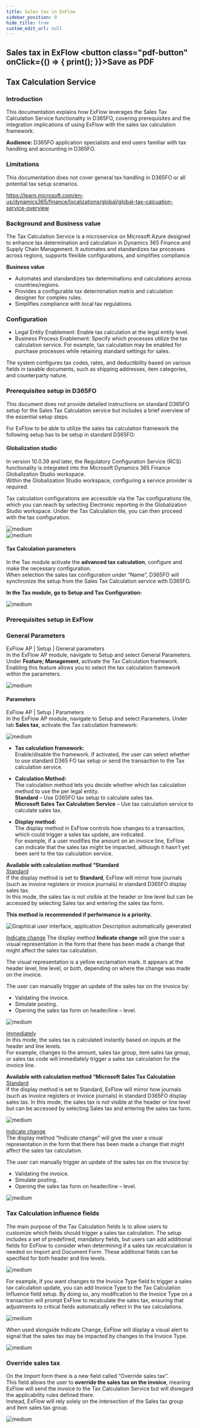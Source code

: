 ```yaml
---
title: Sales tax in ExFlow
sidebar_position: 9
hide_title: true
custom_edit_url: null
---
```

## Sales tax in ExFlow <button class="pdf-button" onClick={() => { print(); }}>Save as PDF</button>

## Tax Calculation Service

### Introduction
This documentation explains how ExFlow leverages the Sales Tax Calculation Service functionality in D365FO, covering prerequisites and the integration implications of using ExFlow with the sales tax calculation framework.<br/>

**Audience:** D365FO application specialists and end users familiar with tax handling and accounting in D365FO.

### Limitations
This documentation does not cover general tax handling in D365FO or all potential tax setup scenarios.

https://learn.microsoft.com/en-us/dynamics365/finance/localizations/global/global-tax-calcuation-service-overview

### Background and Business value
The Tax Calculation Service is a microservice on Microsoft Azure designed to enhance tax determination and calculation in Dynamics 365 Finance and Supply Chain Management. It automates and standardizes tax processes across regions, supports flexible configurations, and simplifies compliance.

**Business value**
- Automates and standardizes tax determinations and calculations across countries/regions.
- Provides a configurable tax determination matrix and calculation designer for complex rules.
- Simplifies compliance with local tax regulations.

### Configuration
- Legal Entity Enablement: Enable tax calculation at the legal entity level.
- Business Process Enablement: Specify which processes utilize the tax calculation service. For example, tax calculation may be enabled for purchase processes while retaining standard settings for sales.<br/>

The system configures tax codes, rates, and deductibility based on various fields in taxable documents, such as shipping addresses, item categories, and counterparty nature.<br/>

### Prerequisites setup in D365FO
This document does not provide detailed instructions on standard D365FO setup for the Sales Tax Calculation service but includes a brief overview of the essential setup steps.<br/>

For ExFlow to be able to utilize the sales tax calculation framework the following setup has to be setup in standard D365FO:<br/>

#### Globalization studio
In version 10.0.39 and later, the Regulatory Configuration Service (RCS) functionality is integrated into the Microsoft Dynamics 365 Finance Globalization Studio workspace.<br/> 
Within the Globalization Studio workspace, configuring a service provider is required.<br/>

Tax calculation configurations are accessible via the Tax configurations tile, which you can reach by selecting Electronic reporting in the Globalization Studio workspace.
Under the Tax Calculation tile, you can then proceed with the tax configuration.<br/>

![medium](@site/static/img/media/image739.png)
<br/>
![medium](@site/static/img/media/image740.png)
<br/>

#### Tax Calculation parameters
In the Tax module activate the **advanced tax calculation**, configure and make the necessary configuration.<br/>
When selection the sales tax configuration under “Name”, D365FO will synchronize the setup from the Sales Tax Calculation service with D365FO.<br/>

**In the Tax module, go to Setup and Tax Configuration:**<br/>

![medium](@site/static/img/media/image741.png)

### Prerequisites setup in ExFlow

### General Parameters
ExFlow AP \| Setup \| General parameters<br/>
In the ExFlow AP module, navigate to Setup and select General Parameters. Under **Feature; Management**, activate the Tax Calculation framework.<br/>
Enabling this feature allows you to select the tax calculation framework within the parameters.<br/>

![medium](@site/static/img/media/image743.png)

#### Parameters
ExFlow AP \| Setup \| Parameters<br/> 
In the ExFlow AP module, navigate to Setup and select Parameters. Under tab **Sales tax**, activate the Tax calculation framework:<br/> 

![medium](@site/static/img/media/image742.png)

- **Tax calculation framework:**<br/>
Enable/disable the framework. If activated, the user can select whether to use standard D365 FO tax setup or send the transaction to the Tax calculation service. 

- **Calculation Method:**<br/>
The calculation method lets you decide whether which tax calculation method to use the per legal entity.<br/>
**Standard** – Use D365FO tax setup to calculate sales tax.<br/>
**Microsoft Sales Tax Calculation Service** – Use tax calculation service to calculate sales tax.<br/>

- **Display method:**<br/>
The display method in ExFlow controls how changes to a transaction, which could trigger a sales tax update, are indicated.<br/>
For example, if a user modifies the amount on an invoice line, ExFlow can indicate that the sales tax might be impacted, although it hasn’t yet been sent to the tax calculation service.<br/>

**Available with calculation method “Standard**<br/>
<u>Standard</u>
<br/>
If the display method is set to **Standard**, ExFlow will mirror how journals (such as invoice registers or invoice journals) in standard D365FO display sales tax.<br/>
In this mode, the sales tax is not visible at the header or line level but can be accessed by selecting Sales tax and entering the sales tax form.<br/>

**This method is recommended if performance is a priority.**<br/>

![Graphical user interface, application Description automatically generated](@site/static/img/media/Image744.png)

<u>Indicate change</u>
The display method **Indicate change** will give the user a visual representation in the form that there has been made a change that might affect the sales tax calculation.<br/>

The visual representation is a yellow exclamation mark. It appears at the header level, line level, or both, depending on where the change was made on the invoice.<br/>

The user can manually trigger an update of the sales tax on the invoice by:<br/>
-	Validating the invoice.
-	Simulate posting.
-	Opening the sales tax form on header/line – level.<br/>

![medium](@site/static/img/media/image745.png)

<u>Immediately</u>
<br/>
In this mode, the sales tax is calculated instantly based on inputs at the header and line levels.<br/>
For example, changes to the amount, sales tax group, item sales tax group, or sales tax code will immediately trigger a sales tax calculation for the invoice line.<br/>

**Available with calculation method “Microsoft Sales Tax Calculation**<br/>
<u>Standard</u>
<br/>
If the display method is set to Standard, ExFlow will mirror how journals (such as invoice registers or invoice journals) in standard D365FO display sales tax. In this mode, the sales tax is not visible at the header or line level but can be accessed by selecting Sales tax and entering the sales tax form.<br/>

![medium](@site/static/img/media/Image746.png)

<u>Indicate change</u>
<br/>
The display method “Indicate change” will give the user a visual representation in the form that there has been made a change that might affect the sales tax calculation.<br/>

The user can manually trigger an update of the sales tax on the invoice by:<br/>
-	Validating the invoice.
-	Simulate posting.
-	Opening the sales tax form on header/line – level.<br/>

![medium](@site/static/img/media/Image747.png)

### Tax Calculation influence fields
The main purpose of the Tax Calculation fields is to allow users to customize which fields should trigger a sales tax calculation. The setup includes a set of predefined, mandatory fields, but users can add additional fields for ExFlow to consider when determining if a sales tax recalculation is needed on Import and Document Form.
These additional fields can be specified for both header and line levels.<br/>

![medium](@site/static/img/media/Image748.png)

For example, if you want changes to the Invoice Type field to trigger a sales tax calculation update, you can add Invoice Type to the Tax Calculation Influence field setup. By doing so, any modification to the Invoice Type on a transaction will prompt ExFlow to recalculate the sales tax, ensuring that adjustments to critical fields automatically reflect in the tax calculations.<br/>

![medium](@site/static/img/media/Image749.png)

When used alongside Indicate Change, ExFlow will display a visual alert to signal that the sales tax may be impacted by changes to the Invoice Type.<br/>

![medium](@site/static/img/media/Image750.png)

### Override sales tax
On the Import form there is a new field called “Override sales tax”.<br/>
This field allows the user to **override the sales tax on the invoice**, meaning ExFlow will send the invoice to the Tax Calculation Service but will disregard the applicability rules defined there.<br/>
Instead, ExFlow will rely solely on the intersection of the Sales tax group and Item sales tax group.
<br/>

![medium](@site/static/img/media/Image751.png)

<!-- Edited -->
